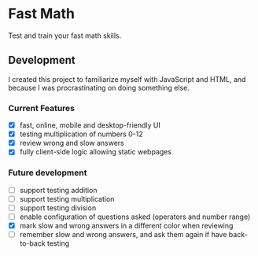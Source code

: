 # Fast Math

Test and train your fast math skills.

## Development

I created this project to familiarize myself with JavaScript and HTML, and because I was procrastinating on doing something else.

### Current Features

- [x] fast, online, mobile and desktop-friendly UI
- [x] testing multiplication of numbers 0-12
- [x] review wrong and slow answers
- [x] fully client-side logic allowing static webpages

### Future development

- [ ] support testing addition
- [ ] support testing multiplication
- [ ] support testing division
- [ ] enable configuration of questions asked (operators and number range)
- [x] mark slow and wrong answers in a different color when reviewing
- [ ] remember slow and wrong answers, and ask them again if have back-to-back testing

